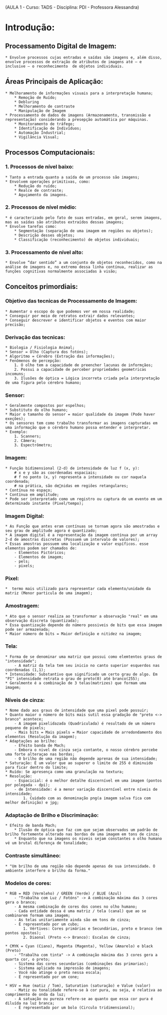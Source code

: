 (AULA 1 - Curso: TADS - Disciplina: PDI - Professora Alessandra)

# Introdução:
## Processamento Digital de Imagem:
	* Envolve processos cujas entradas e saídas são imagens e, além disso, envolve processos de extração de atributos de imagens até — e inclusive — o reconhecimento  de objetos individuais.

## Áreas Principais de Aplicação:
	* Melhoramento de informações visuais para a interpretação humana;
		* Remoção de Ruído;
		* Debluring
		* Melhoramento de contraste
		* Manipulação de Imagem
	* Processamento de dados de imagens (Armazenamento, transmissão e representação) considerando a presepção automática por máquinas.
		* Monitoramento de tráfego;
		* Identificação de Indivíduos;
		* Automação Industrial;
		* Vigilãncia Visual;
	
## Processos Computacionais:

### 1. Processos de nível baixo:
	* Tanto a entrada quanto a saída de um processo são imagens;
	* Envolvem operações primitivas, como:
		* Redução do ruído; 
		* Realce de contraste; 
		* Aguçamento da imagens.
	
### 2. Processos de nível médio:
	* é caracterizado pelo fato de suas entradas, em geral, serem imagens, mas as saídas são atributos extraídos dessas imagens;
	* Envolve tarefas como:
		* Segmentação (separação de uma imagem em regiões ou objetos);
		* Descrição desses objetos;
		* Classificação (reconhecimento) de objetos individuais;
### 3. Processamento de nível alto:
	* Envolve “dar sentido” a um conjunto de objetos reconhecidos, como na análise de imagens e, no extremo dessa linha contínua, realizar as funções cognitivas normalmente associadas à visão;
	
## Conceitos primordiais:

### Objetivo das tecnicas de Processamento de Imagem:
	* Aumentar o escopo do que podemos ver em nossa realidade;
	* Conseguir por meio de retratos extrair dados relevantes;
	* Conseguir descrever e identificar objetos e eventos com maior precisão;
### Derivação das tecnicas:
	* Biologia / Fisiologia Animal;
	* Sensor = Olho (Captura dos fotóns);
	* Algoritmo = Cérebro (Extração das informações);
	* Fenômenos de percepção:
		1. O olho tem a capacidade de preencher lacunas de informçãos;
		2. Possui a capacidade de perceber propriedades geometricas incomuns;
		3. Ilusões de óptica = Lógica incorreta criada pela interpretação de uma figura pelo cérebro humano;
### Sensor:
	* Geralmente compostos por espelhos;
	* Substituto do olho humano;
	* Maior o tamanho do sensor = maior qualidade da imagem (Pode haver exeções);
	* Os sensores tem como trabalho transformar as imagens capturadas em uma informação que o cérebro humano possa entender e interpretar.
	* Exemplo:
		1. Scanners;
		2. Câmera;
		3. Espectrômetro;

### Imagem:
	* Função bidimensional (2-d) de intensidade de luz f (x, y):	
		# x e y são as coordenadas espaciais;
		# f no ponto (x, y) representa a intensidade ou cor naquela coordenada;
		# na prática, são denidas em regiões retangulares;
	* Contínua no espaço;
	* Contínua em amplitude;
	* Pode ser interpretado como um registro ou captura de um evento em um determinado instante (Pixel/tempo); 
	
### Imagem Digital:
	* As Função que antes eram contínuas se tornam agora são amostradas e seu grau de amplitude agora é quantizado;	
	* A imagem digital é a representação da imagem contínua por um array 2-d de amostras discretas (Possuem um intervalo de valores);
	* Essas amostras possuem uma localização e valor espíficos. esse elementos podem ser chamados de:
		- Elementos Pictóricos;
		- Elementos de imagem;
		- pels;
		- pixels;

### Pixel: 
	*  termo mais utilizado para representar cada elemento/unidade da matriz (Menor particula de uma imagem);

### Amostragem:
	* Ato que o sensor realiza ao transformar a observação "real" em uma observação discreta (quantizada);
	* Essa quantização depende do número possiveis de bits que essa imagem pode ser armazenada;
	* Maior número de bits = Maior definição e nitidez na imagem;

### Tela:
	* Forma de se denominar uma matriz que possui como elemtentos graus de "intensidade";
		- A matriz da tela tem seu inicio no canto superior esquerdos nas coordenadas (1,1);
	* Intensidade: Substantivo que significado um certo grau de algo. Em "PI" intensidade retrata o grau de preto(0) até branco(255);
	* Geralmente é a combinação de 3 telas(matrizes) que formam uma imagem;

### Níveis de cinza:
	* Nome dado aos graus de intensidade que uma pixel pode possuir;
	* Quanto maior o número de bits mais sutil essa gradação de "preto <-> branco" acontece;
		- A imagem pixelidazada (Quadriculada) é resultado de um número pequeno de pixels;
		- Mais bits = Mais pixels = Maior capacidade de arredondamento dos elementos (Resolução da imagem);
	* Adaptações ao brilho:
		- Efeito banda de Mach;
		- Embora o nivel de cinza seja contante, o nosso cérebro percebe uma forte alteraçao nas bordas;
		- O brilho de uma região não depende aprenas de sua intensidade;
	* Saturação: É um valor que ao superer o limite de 255 é diminuido para ficar dentro do limite;
	* Ruído: Se apresença como uma granulação na textura;
	* Resolução:
		- Espacicial: é o melhor detalhe discernível em uma imagem (pontos por polegada - dpi);
		- de Intensidade: é a menor variação discernível entre níveis de intensidade;
			1. Cuidado com as denominação png(a imagem salva fica com melhor definição) e jpg;
			
### Adaptação de Brilho e Discriminação:
	* Efeito de banda Mach;
		* Ilusão de óptica que faz com que sejam observados um padrão de brilho fortemente alterado nas bordas de uma imagem em tons de cinza;
		* Enquanto que na imagens os niveis sejam constantes o olho humano vé um brutal diferença de tonalidade;

### Contraste simultâneo:
	* "Um brilho de uma região não depende apenas de sua intensidade. O ambiente interfere o brilho da forma."

### Modelos de cores:
	* RGB = RED (Vermleho) / GREEN (Verde) / BLUE (Azul)
		- "Trabalha com Luz / Fotóns" -> A combinação máxima das 3 cores gera o branco;
		- A mesma combinação de cores dos cones no olho humano;
		- Cada entidade dessa é uma matriz / tela (canal) que ao se combinarem formam uma imagem;
		- As telas unitariamente ainda são em tons de cinza;
		- É representado por um cubo;
			1. Vértives: Cores primárias e Secundárias, preto e branco (em pontos opostos);
			2. Diaonal (Preto <-> Branco): Escalas de cinza;

	* CMYK = Cyan (Ciano), Magenta (Magenta), Yellow (Amarelo) e black (Preto) 
		- "Trabalha com tinta" -> A combinação máxima das 3 cores gera a quarta cor, o preto;
		- Sistema das cores secundarias (combinações das primarias); 	
		- Sistema aplicado na impressão de imagens;
		- Você não atinge o preto nessa escala;
		- É representado por um cone;

	* HSV = Hue (matiz / Tom), Saturation (saturação) e Value (valor)
		- Matiz ou tonalidade refere-se à cor pura, ou seja, é relativa ao comprimento de onda da luz;
		- A satuação ou pureza refere-se ao quanto que essa cor pura é diluída na luz branca;
		- É representado por um bolo (Circulo tridimensional);
